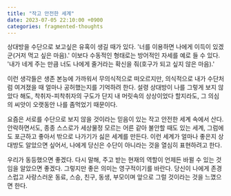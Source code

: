 ```yaml
---
title: "작고 안전한 세계"
date: 2023-07-05 22:10:00 +0900
categories: fragmented-thoughts
---
```


상대방을 수단으로 보고싶은 유혹이 생길 때가 있다. '너를 이용하면 나에게 이득이 있겠군(거저 먹고 싶은 마음).' 이보다 수동적인 형태로는 방어적인 자세를 예로 들 수 있다. '내가 네게 주는 만큼 너도 나에게 줄거라는 확신을 줘(호구가 되고 싶지 않은 마음).'

이런 생각들은 생존 본능에 가까워서 무의식적으로 떠오르지만, 의식적으로 내가 수단처럼 여겨졌을 때 얼마나 공허했는지를 기억하려 한다. 설령 상대방이 나를 그렇게 보지 않았다 해도, 착취자-피착취자의 구도가 단지 내 머릿속의 상상이었다 할지라도, 그 의심의 씨앗이 오랫동안 나를 좀먹었기 때문이다.

요즘은 서로를 수단으로 보지 않을 것이라는 믿음이 있는 작고 안전한 세계 속에서 산다. 안락하면서도, 종종 스스로가 세상물정 모르는 어른 같아 불안할 때도 있는 세계, 그럼에도 포근하고 좋아서 밖으로 나가기가 싫은 세계를 만든다. 이런 세계가 얼마나 좋은지 상대방도 알았으면 싶어서, 나에게 당신은 수단이 아니라는 것을 열심히 표현하려고 한다.

우리가 동등했으면 좋겠다. 다시 말해, 주고 받는 현재의 역할이 언제든 바뀔 수 있는 것임을 알았으면 좋겠다. 그렇지만 좋은 의미는 영구적이기를 바란다. 당신이 나에게 존경스럽고 사랑스러운 동료, 스승, 친구, 동생, 부모이며 앞으로 그럴 것이라는 것을 느꼈으면 한다. 
